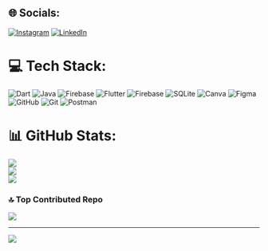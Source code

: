 
## 🌐 Socials:
[![Instagram](https://img.shields.io/badge/Instagram-%23E4405F.svg?logo=Instagram&logoColor=white)](https://www.instagram.com/hieflutter?igsh=NzBydzY0OTN3NTFy) 
[![LinkedIn](https://img.shields.io/badge/LinkedIn-%230077B5.svg?logo=linkedin&logoColor=white)](https://www.linkedin.com/in/ritika-malve-2400311b1/)

# 💻 Tech Stack:
![Dart](https://img.shields.io/badge/dart-%230175C2.svg?style=for-the-badge&logo=dart&logoColor=white) ![Java](https://img.shields.io/badge/java-%23ED8B00.svg?style=for-the-badge&logo=openjdk&logoColor=white) ![Firebase](https://img.shields.io/badge/firebase-%23039BE5.svg?style=for-the-badge&logo=firebase) ![Flutter](https://img.shields.io/badge/Flutter-%2302569B.svg?style=for-the-badge&logo=Flutter&logoColor=white) ![Firebase](https://img.shields.io/badge/firebase-a08021?style=for-the-badge&logo=firebase&logoColor=ffcd34) ![SQLite](https://img.shields.io/badge/sqlite-%2307405e.svg?style=for-the-badge&logo=sqlite&logoColor=white) ![Canva](https://img.shields.io/badge/Canva-%2300C4CC.svg?style=for-the-badge&logo=Canva&logoColor=white) ![Figma](https://img.shields.io/badge/figma-%23F24E1E.svg?style=for-the-badge&logo=figma&logoColor=white) ![GitHub](https://img.shields.io/badge/github-%23121011.svg?style=for-the-badge&logo=github&logoColor=white) ![Git](https://img.shields.io/badge/git-%23F05033.svg?style=for-the-badge&logo=git&logoColor=white) ![Postman](https://img.shields.io/badge/Postman-FF6C37?style=for-the-badge&logo=postman&logoColor=white)
# 📊 GitHub Stats:
![](https://github-readme-stats.vercel.app/api?username=ritikamalve&theme=dark&hide_border=false&include_all_commits=true&count_private=true)<br/>
![](https://github-readme-streak-stats.herokuapp.com/?user=ritikamalve&theme=dark&hide_border=false)<br/>
![](https://github-readme-stats.vercel.app/api/top-langs/?username=ritikamalve&theme=dark&hide_border=false&include_all_commits=true&count_private=true&layout=compact)

### 🔝 Top Contributed Repo
![](https://github-contributor-stats.vercel.app/api?username=ritikamalve&limit=5&theme=dark&combine_all_yearly_contributions=true)

---
[![](https://visitcount.itsvg.in/api?id=ritikamalve&icon=6&color=1)](https://visitcount.itsvg.in)

<!-- Proudly created with GPRM ( https://gprm.itsvg.in ) -->
